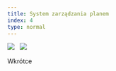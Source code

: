 ```yaml
---
title: System zarządzania planem
index: 4
type: normal
---
```


[![](<https://img.shields.io/badge/github-klient%20(Angular)-3178c6?style=for-the-badge&logo=github>)](https://github.com/milosz08/schedule-management-client)
&nbsp;
[![](<https://img.shields.io/badge/github-serwer%20(ASP.NET)-178600?style=for-the-badge&logo=github>)](https://github.com/milosz08/schedule-management-server)
&nbsp;

Wkrótce
